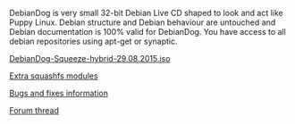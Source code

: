 DebianDog is very small 32-bit Debian Live CD shaped to look and act like Puppy Linux. Debian structure and Debian behaviour are untouched and Debian documentation is 100% valid for DebianDog. You have access to all debian repositories using apt-get or synaptic.

[DebianDog-Squeeze-hybrid-29.08.2015.iso](https://github.com/MintPup/DebianDog-Squeeze/releases/tag/v1.0)

[Extra squashfs modules](https://github.com/MintPup/DebianDog-Squeeze/releases/tag/v0.1)

[Bugs and fixes information](https://github.com/MintPup/DebianDog-Squeeze/issues/1)

[Forum thread](http://murga-linux.com/puppy/viewtopic.php?t=90586)
